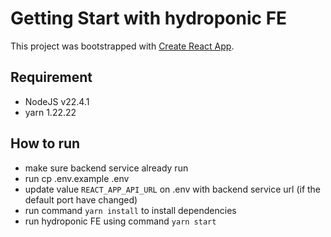 # Getting Start with hydroponic FE

This project was bootstrapped with [Create React App](https://github.com/facebook/create-react-app).

## Requirement
- NodeJS v22.4.1
- yarn 1.22.22

## How to run
- make sure backend service already run
- run cp .env.example .env
- update value `REACT_APP_API_URL` on .env with backend service url (if the default port have changed)
- run command `yarn install` to install dependencies
- run hydroponic FE using command `yarn start`
